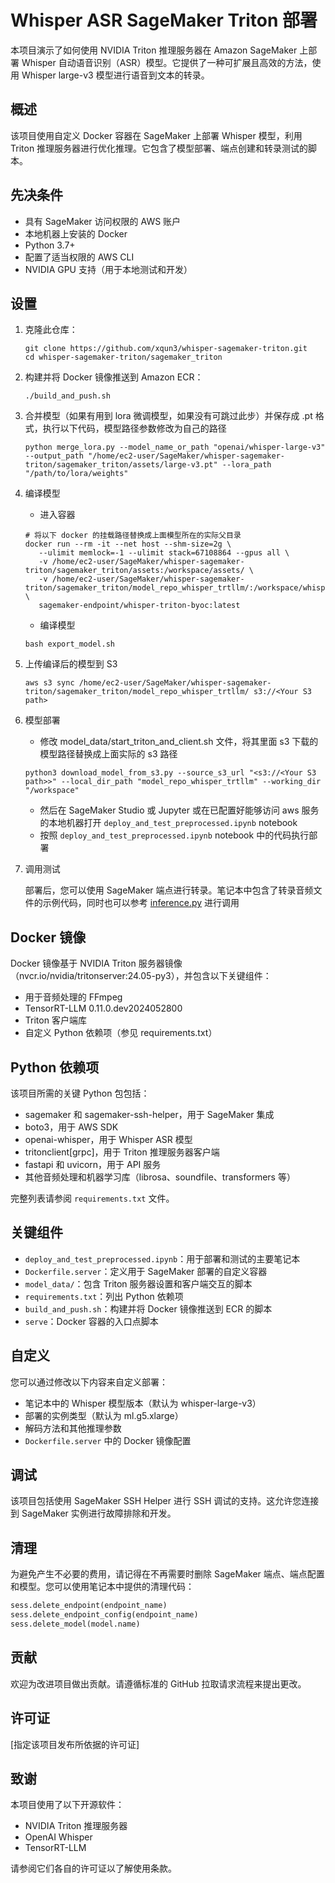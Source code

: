 # Whisper ASR SageMaker Triton 部署

本项目演示了如何使用 NVIDIA Triton 推理服务器在 Amazon SageMaker 上部署 Whisper 自动语音识别（ASR）模型。它提供了一种可扩展且高效的方法，使用 Whisper large-v3 模型进行语音到文本的转录。

## 概述

该项目使用自定义 Docker 容器在 SageMaker 上部署 Whisper 模型，利用 Triton 推理服务器进行优化推理。它包含了模型部署、端点创建和转录测试的脚本。

## 先决条件

- 具有 SageMaker 访问权限的 AWS 账户
- 本地机器上安装的 Docker
- Python 3.7+
- 配置了适当权限的 AWS CLI
- NVIDIA GPU 支持（用于本地测试和开发）

## 设置

1. 克隆此仓库：
   ```
   git clone https://github.com/xqun3/whisper-sagemaker-triton.git
   cd whisper-sagemaker-triton/sagemaker_triton
   ```

2. 构建并将 Docker 镜像推送到 Amazon ECR：
   ```
   ./build_and_push.sh
   ```

3. 合并模型（如果有用到 lora 微调模型，如果没有可跳过此步）并保存成 .pt 格式，执行以下代码，模型路径参数修改为自己的路径
   ```
   python merge_lora.py --model_name_or_path "openai/whisper-large-v3" --output_path "/home/ec2-user/SageMaker/whisper-sagemaker-triton/sagemaker_triton/assets/large-v3.pt" --lora_path "/path/to/lora/weights"
   ```

4. 编译模型
   - 进入容器
   ```
   # 将以下 docker 的挂载路径替换成上面模型所在的实际父目录
   docker run --rm -it --net host --shm-size=2g \
      --ulimit memlock=-1 --ulimit stack=67108864 --gpus all \
      -v /home/ec2-user/SageMaker/whisper-sagemaker-triton/sagemaker_triton/assets:/workspace/assets/ \
      -v /home/ec2-user/SageMaker/whisper-sagemaker-triton/sagemaker_triton/model_repo_whisper_trtllm/:/workspace/whisper_large_v3_trtllm_triton/model_repo_whisper_trtllm/ \
      sagemaker-endpoint/whisper-triton-byoc:latest
   ```

   - 编译模型
   ```
   bash export_model.sh
   ```

5. 上传编译后的模型到 S3
   ```
   aws s3 sync /home/ec2-user/SageMaker/whisper-sagemaker-triton/sagemaker_triton/model_repo_whisper_trtllm/ s3://<Your S3 path>
   ```

6. 模型部署
   - 修改 model_data/start_triton_and_client.sh 文件，将其里面 s3 下载的模型路径替换成上面实际的 s3 路径
   ```
   python3 download_model_from_s3.py --source_s3_url "<s3://<Your S3 path>>" --local_dir_path "model_repo_whisper_trtllm" --working_dir "/workspace"
   ```
   - 然后在 SageMaker Studio 或 Jupyter 或在已配置好能够访问 aws 服务的本地机器打开 `deploy_and_test_preprocessed.ipynb` notebook
   - 按照 `deploy_and_test_preprocessed.ipynb` notebook 中的代码执行部署

7. 调用测试

   部署后，您可以使用 SageMaker 端点进行转录。笔记本中包含了转录音频文件的示例代码，同时也可以参考 [inference.py]() 进行调用


## Docker 镜像

Docker 镜像基于 NVIDIA Triton 服务器镜像（nvcr.io/nvidia/tritonserver:24.05-py3），并包含以下关键组件：

- 用于音频处理的 FFmpeg
- TensorRT-LLM 0.11.0.dev2024052800
- Triton 客户端库
- 自定义 Python 依赖项（参见 requirements.txt）

## Python 依赖项

该项目所需的关键 Python 包包括：

- sagemaker 和 sagemaker-ssh-helper，用于 SageMaker 集成
- boto3，用于 AWS SDK
- openai-whisper，用于 Whisper ASR 模型
- tritonclient[grpc]，用于 Triton 推理服务器客户端
- fastapi 和 uvicorn，用于 API 服务
- 其他音频处理和机器学习库（librosa、soundfile、transformers 等）

完整列表请参阅 `requirements.txt` 文件。

## 关键组件

- `deploy_and_test_preprocessed.ipynb`：用于部署和测试的主要笔记本
- `Dockerfile.server`：定义用于 SageMaker 部署的自定义容器
- `model_data/`：包含 Triton 服务器设置和客户端交互的脚本
- `requirements.txt`：列出 Python 依赖项
- `build_and_push.sh`：构建并将 Docker 镜像推送到 ECR 的脚本
- `serve`：Docker 容器的入口点脚本

## 自定义

您可以通过修改以下内容来自定义部署：
- 笔记本中的 Whisper 模型版本（默认为 whisper-large-v3）
- 部署的实例类型（默认为 ml.g5.xlarge）
- 解码方法和其他推理参数
- `Dockerfile.server` 中的 Docker 镜像配置

## 调试

该项目包括使用 SageMaker SSH Helper 进行 SSH 调试的支持。这允许您连接到 SageMaker 实例进行故障排除和开发。

## 清理

为避免产生不必要的费用，请记得在不再需要时删除 SageMaker 端点、端点配置和模型。您可以使用笔记本中提供的清理代码：

```python
sess.delete_endpoint(endpoint_name)
sess.delete_endpoint_config(endpoint_name)
sess.delete_model(model.name)
```

## 贡献

欢迎为改进项目做出贡献。请遵循标准的 GitHub 拉取请求流程来提出更改。

## 许可证

[指定该项目发布所依据的许可证]

## 致谢

本项目使用了以下开源软件：
- NVIDIA Triton 推理服务器
- OpenAI Whisper
- TensorRT-LLM

请参阅它们各自的许可证以了解使用条款。